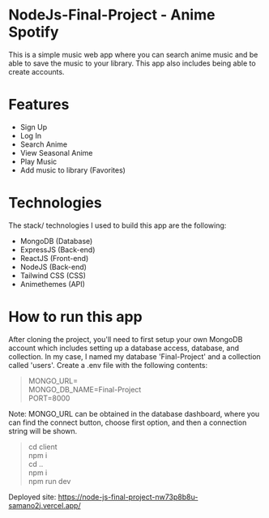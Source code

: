 # NodeJs-Final-Project - Anime Spotify
This is a simple music web app where you can search anime music and be able to save the music to your library. This app also includes being able to create accounts.

# Features
- Sign Up
- Log In
- Search Anime
- View Seasonal Anime
- Play Music
- Add music to library (Favorites)

# Technologies
The stack/ technologies I used to build this app are the following:
- MongoDB (Database)
- ExpressJS (Back-end) 
- ReactJS (Front-end)
- NodeJS (Back-end)
- Tailwind CSS (CSS)
- Animethemes (API)

# How to run this app
After cloning the project, you'll need to first setup your own MongoDB account which includes setting up a database access, database, and collection.
In my case, I named my database 'Final-Project' and a collection called 'users'.
Create a .env file with the following contents:
> MONGO_URL= <br />
> MONGO_DB_NAME=Final-Project <br />
> PORT=8000

Note: MONGO_URL can be obtained in the database dashboard, where you can find the connect button, choose first option, and then a connection string will be shown.

> cd client <br />
> npm i <br />
> cd .. <br />
> npm i <br />
> npm run dev

Deployed site: https://node-js-final-project-nw73p8b8u-samano2j.vercel.app/
